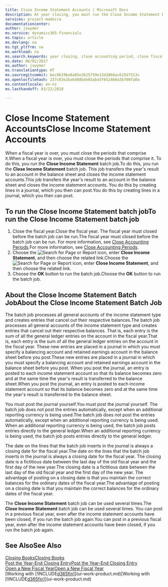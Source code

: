 ```yaml
---
title: Close Income Statement Accounts | Microsoft Docs
description: At year closing, you must run the Close Income Statement batch job to close the accounting periods that make up the fiscal year.
services: project-madeira
documentationcenter: 
author: jswymer
ms.service: dynamics365-financials
ms.topic: article
ms.devlang: na
ms.tgt_pltfrm: na
ms.workload: na
ms.search.keywords: year closing, close accounting period, close fiscal year, bank account detailed trial balance
ms.date: 06/02/2017
ms.author: jswymer
ms.translationtype: HT
ms.sourcegitcommit: bec0619be0a65e3625759e13d2866ac615d7513c
ms.openlocfilehash: 237c03e2ba6408bde65aba5f652468a3b700fa0a
ms.contentlocale: en-nz
ms.lasthandoff: 03/22/2018

---
```

# <a name="close-income-statement-accounts"></a><span data-ttu-id="43035-103">Close Income Statement Accounts</span><span class="sxs-lookup"><span data-stu-id="43035-103">Close Income Statement Accounts</span></span>
<span data-ttu-id="43035-104">When a fiscal year is over, you must close the periods that comprise it.</span><span class="sxs-lookup"><span data-stu-id="43035-104">When a fiscal year is over, you must close the periods that comprise it.</span></span> <span data-ttu-id="43035-105">To do this, you run the **Close Income Statement** batch job.</span><span class="sxs-lookup"><span data-stu-id="43035-105">To do this, you run the **Close Income Statement** batch job.</span></span> <span data-ttu-id="43035-106">This job transfers the year's result to an account in the balance sheet and closes the income statement accounts.</span><span class="sxs-lookup"><span data-stu-id="43035-106">This job transfers the year's result to an account in the balance sheet and closes the income statement accounts.</span></span> <span data-ttu-id="43035-107">You do this by creating lines in a journal, which you then can post.</span><span class="sxs-lookup"><span data-stu-id="43035-107">You do this by creating lines in a journal, which you then can post.</span></span>

## <a name="to-run-the-close-income-statement-batch-job"></a><span data-ttu-id="43035-108">To run the Close Income Statement batch job</span><span class="sxs-lookup"><span data-stu-id="43035-108">To run the Close Income Statement batch job</span></span>
1. <span data-ttu-id="43035-109">Close the fiscal year.</span><span class="sxs-lookup"><span data-stu-id="43035-109">Close the fiscal year.</span></span> <span data-ttu-id="43035-110">The fiscal year must closed before the batch job can be run.</span><span class="sxs-lookup"><span data-stu-id="43035-110">The fiscal year must closed before the batch job can be run.</span></span> <span data-ttu-id="43035-111">For more information, see [Close Accounting Periods](year-close-account-periods.md).</span><span class="sxs-lookup"><span data-stu-id="43035-111">For more information, see [Close Accounting Periods](year-close-account-periods.md).</span></span>
2. <span data-ttu-id="43035-112">Choose the ![Search for Page or Report](media/ui-search/search_small.png "Search for Page or Report icon") icon, enter **Close Income Statement**, and then choose the related link.</span><span class="sxs-lookup"><span data-stu-id="43035-112">Choose the ![Search for Page or Report](media/ui-search/search_small.png "Search for Page or Report icon") icon, enter **Close Income Statement**, and then choose the related link.</span></span>
3. <span data-ttu-id="43035-113">Choose the **OK** button to run the batch job.</span><span class="sxs-lookup"><span data-stu-id="43035-113">Choose the **OK** button to run the batch job.</span></span>

## <a name="about-the-close-income-statement-batch-job"></a><span data-ttu-id="43035-114">About the Close Income Statement Batch Job</span><span class="sxs-lookup"><span data-stu-id="43035-114">About the Close Income Statement Batch Job</span></span>
<span data-ttu-id="43035-115">The batch job processes all general accounts of the income statement type and creates entries that cancel out their respective balances.</span><span class="sxs-lookup"><span data-stu-id="43035-115">The batch job processes all general accounts of the income statement type and creates entries that cancel out their respective balances.</span></span> <span data-ttu-id="43035-116">That is, each entry is the sum of all the general ledger entries on the account in the fiscal year.</span><span class="sxs-lookup"><span data-stu-id="43035-116">That is, each entry is the sum of all the general ledger entries on the account in the fiscal year.</span></span> <span data-ttu-id="43035-117">These new entries are placed in a journal in which you must specify a balancing account and retained earnings account in the balance sheet before you post.</span><span class="sxs-lookup"><span data-stu-id="43035-117">These new entries are placed in a journal in which you must specify a balancing account and retained earnings account in the balance sheet before you post.</span></span> <span data-ttu-id="43035-118">When you post the journal, an entry is posted to each income statement account so that its balance becomes zero and at the same time the year's result is transferred to the balance sheet.</span><span class="sxs-lookup"><span data-stu-id="43035-118">When you post the journal, an entry is posted to each income statement account so that its balance becomes zero and at the same time the year's result is transferred to the balance sheet.</span></span>

<span data-ttu-id="43035-119">You must post the journal yourself.</span><span class="sxs-lookup"><span data-stu-id="43035-119">You must post the journal yourself.</span></span> <span data-ttu-id="43035-120">The batch job does not post the entries automatically, except when an additional reporting currency is being used.</span><span class="sxs-lookup"><span data-stu-id="43035-120">The batch job does not post the entries automatically, except when an additional reporting currency is being used.</span></span> <span data-ttu-id="43035-121">When an additional reporting currency is being used, the batch job posts entries directly to the general ledger.</span><span class="sxs-lookup"><span data-stu-id="43035-121">When an additional reporting currency is being used, the batch job posts entries directly to the general ledger.</span></span>

<span data-ttu-id="43035-122">The date on the lines that the batch job inserts in the journal is always a closing date for the fiscal year.</span><span class="sxs-lookup"><span data-stu-id="43035-122">The date on the lines that the batch job inserts in the journal is always a closing date for the fiscal year.</span></span> <span data-ttu-id="43035-123">The closing date is a fictitious date between the last day of the old fiscal year and the first day of the new year.</span><span class="sxs-lookup"><span data-stu-id="43035-123">The closing date is a fictitious date between the last day of the old fiscal year and the first day of the new year.</span></span> <span data-ttu-id="43035-124">The advantage of posting on a closing date is that you maintain the correct balances for the ordinary dates of the fiscal year.</span><span class="sxs-lookup"><span data-stu-id="43035-124">The advantage of posting on a closing date is that you maintain the correct balances for the ordinary dates of the fiscal year.</span></span>

<span data-ttu-id="43035-125">The **Close Income Statement** batch job can be used several times.</span><span class="sxs-lookup"><span data-stu-id="43035-125">The **Close Income Statement** batch job can be used several times.</span></span> <span data-ttu-id="43035-126">You can post in a previous fiscal year, even after the income statement accounts have been closed, if you run the batch job again.</span><span class="sxs-lookup"><span data-stu-id="43035-126">You can post in a previous fiscal year, even after the income statement accounts have been closed, if you run the batch job again.</span></span>

## <a name="see-also"></a><span data-ttu-id="43035-127">See Also</span><span class="sxs-lookup"><span data-stu-id="43035-127">See Also</span></span>
[<span data-ttu-id="43035-128">Closing Books</span><span class="sxs-lookup"><span data-stu-id="43035-128">Closing Books</span></span>](year-close-books.md)  
[<span data-ttu-id="43035-129">Post the Year-End Closing Entry</span><span class="sxs-lookup"><span data-stu-id="43035-129">Post the Year-End Closing Entry</span></span>](year-how-post-year-end-close-entry.md)  
[<span data-ttu-id="43035-130">Open a New Fiscal Year</span><span class="sxs-lookup"><span data-stu-id="43035-130">Open a New Fiscal Year</span></span>](finance-how-open-new-fiscal-year.md)  
<span data-ttu-id="43035-131">[Working with [!INCLUDE[d365fin](includes/d365fin_md.md)]](ui-work-product.md)</span><span class="sxs-lookup"><span data-stu-id="43035-131">[Working with [!INCLUDE[d365fin](includes/d365fin_md.md)]](ui-work-product.md)</span></span>

